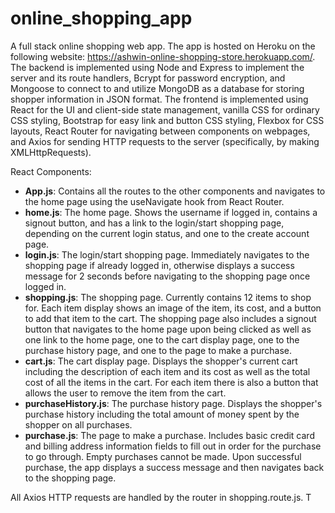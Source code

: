 # online_shopping_app
A full stack online shopping web app. The app is hosted on Heroku on the following website: https://ashwin-online-shopping-store.herokuapp.com/.
The backend is implemented using Node and Express to implement the server and its route handlers, Bcrypt for password encryption, and Mongoose
to connect to and utilize MongoDB as a database for storing shopper information in JSON format. The frontend is implemented using React for the UI and client-side state management, vanilla CSS for ordinary CSS styling, Bootstrap for easy link and button CSS styling, Flexbox for CSS layouts, React Router for navigating between components on webpages,
and Axios for sending HTTP requests to the server (specifically, by making XMLHttpRequests). 

React Components:

* **App.js**: Contains all the routes to the other components and navigates to the home page using the useNavigate hook from React Router.
* **home.js**: The home page. Shows the username if logged in, contains a signout button, and has a link to the login/start shopping page, depending on the current login status, and one to the create account page.
* **login.js**: The login/start shopping page. Immediately navigates to the shopping page if already logged in, otherwise displays a success message for 2 seconds before navigating to the shopping page once logged in.
* **shopping.js**: The shopping page. Currently contains 12 items to shop for. Each item display shows an image of the item, its cost, and a button to add that item to the cart. The shopping page also includes a signout button that navigates to the home page upon being clicked as well as one link to the home page, one to the cart display page, one to the purchase history page, and one to the page to make a purchase.
* **cart.js**: The cart display page. Displays the shopper's current cart including the description of each item and its cost as well as the total cost of all the items in the cart. For each item there is also a button that allows the user to remove the item from the cart.
* **purchaseHistory.js**: The purchase history page. Displays the shopper's purchase history including the total amount of money spent by the shopper on all purchases.
* **purchase.js**: The page to make a purchase. Includes basic credit card and billing address information fields to fill out in order for the purchase to go through. Empty purchases cannot be made. Upon successful purchase, the app displays a success message and then navigates back to the shopping page.

All Axios HTTP requests are handled by the router in shopping.route.js. T
